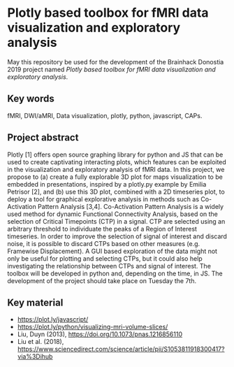 # Plotly based toolbox for fMRI data visualization and exploratory analysis

May this repository be used for the development of the Brainhack Donostia 2019 project named *Plotly based toolbox for fMRI data visualization and exploratory analysis*.

## Key words

fMRI, DWI/aMRI, Data visualization, plotly, python, javascript, CAPs.

## Project abstract

Plotly [1] offers open source graphing library for python and JS that can be used to create captivating interacting plots, which features can be exploited in the visualization and exploratory analysis of fMRI data. In this project, we propose to (a) create a fully explorable 3D plot for maps visualization to be embedded in presentations, inspired by a plotly.py example by Emilia Petrisor [2], and (b) use this 3D plot, combined with a 2D timeseries plot, to deploy a tool for graphical explorative analysis in methods such as Co-Activation Pattern Analysis [3,4]. Co-Activation Pattern Analysis is a widely used method for dynamic Functional Connectivity Analysis, based on the selection of Critical Timepoints (CTP) in a signal. CTP are selected using an arbitrary threshold to individuate the peaks of a Region of Interest timeseries. In order to improve the selection of signal of interest and discard noise, it is possible to discard CTPs based on other measures (e.g. Framewise Displacement). A GUI based exploration of the data might not only be useful for plotting and selecting CTPs, but it could also help investigating the relationship between CTPs and signal of interest. The toolbox will be developed in python and, depending on the time, in JS. The development of the project should take place on Tuesday the 7th.

## Key material

- https://plot.ly/javascript/
- https://plot.ly/python/visualizing-mri-volume-slices/
- Liu, Duyn (2013), https://doi.org/10.1073/pnas.1216856110
- Liu et al. (2018), https://www.sciencedirect.com/science/article/pii/S1053811918300417?via%3Dihub